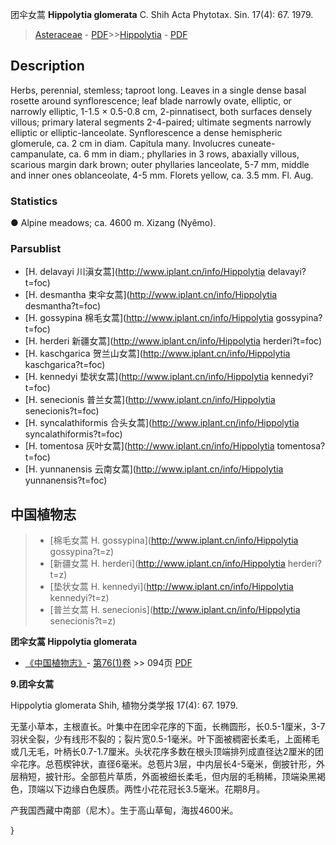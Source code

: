 团伞女蒿 **Hippolytia glomerata** C. Shih Acta Phytotax. Sin. 17(4): 67. 1979.

> [Asteraceae](http://www.iplant.cn/info/Asteraceae?t=foc) - [PDF](http://www.iplant.cn/foc/pdf/Asteraceae.pdf)>>[Hippolytia](http://www.iplant.cn/info/Hippolytia?t=foc) - [PDF](http://www.iplant.cn/foc/pdf/Hippolytia.pdf)

## Description

Herbs, perennial, stemless; taproot long. Leaves in a single dense basal rosette around synflorescence; leaf blade narrowly ovate, elliptic, or narrowly elliptic, 1-1.5 × 0.5-0.8 cm, 2-pinnatisect, both surfaces densely villous; primary lateral segments 2-4-paired; ultimate segments narrowly elliptic or elliptic-lanceolate. Synflorescence a dense hemispheric glomerule, ca. 2 cm in diam. Capitula many. Involucres cuneate-campanulate, ca. 6 mm in diam.; phyllaries in 3 rows, abaxially villous, scarious margin dark brown; outer phyllaries lanceolate, 5-7 mm, middle and inner ones oblanceolate, 4-5 mm. Florets yellow, ca. 3.5 mm. Fl. Aug.

### Statistics
● Alpine meadows; ca. 4600 m. Xizang (Nyêmo).

### Parsublist

* [H.  delavayi  川滇女蒿](http://www.iplant.cn/info/Hippolytia delavayi?t=foc)
* [H.  desmantha  束伞女蒿](http://www.iplant.cn/info/Hippolytia desmantha?t=foc)
* [H.  gossypina  棉毛女蒿](http://www.iplant.cn/info/Hippolytia gossypina?t=foc)
* [H.  herderi  新疆女蒿](http://www.iplant.cn/info/Hippolytia herderi?t=foc)
* [H.  kaschgarica  贺兰山女蒿](http://www.iplant.cn/info/Hippolytia kaschgarica?t=foc)
* [H.  kennedyi  垫状女蒿](http://www.iplant.cn/info/Hippolytia kennedyi?t=foc)
* [H.  senecionis  普兰女蒿](http://www.iplant.cn/info/Hippolytia senecionis?t=foc)
* [H.  syncalathiformis  合头女蒿](http://www.iplant.cn/info/Hippolytia syncalathiformis?t=foc)
* [H.  tomentosa  灰叶女蒿](http://www.iplant.cn/info/Hippolytia tomentosa?t=foc)
* [H.  yunnanensis  云南女蒿](http://www.iplant.cn/info/Hippolytia yunnanensis?t=foc)


## 中国植物志

> * [棉毛女蒿  H.  gossypina](http://www.iplant.cn/info/Hippolytia gossypina?t=z)
> * [新疆女蒿  H.  herderi](http://www.iplant.cn/info/Hippolytia herderi?t=z)
> * [垫状女蒿  H.  kennedyi](http://www.iplant.cn/info/Hippolytia kennedyi?t=z)
> * [普兰女蒿  H.  senecionis](http://www.iplant.cn/info/Hippolytia senecionis?t=z)


**团伞女蒿 Hippolytia glomerata**

* [《中国植物志》](http://www.iplant.cn/frps)- [第76(1)卷](http://www.iplant.cn/frps/vol/76(1)) >> 094页 [PDF](http://www.iplant.cn/frps/pdf/76(1)/094.PDF)


**9.团伞女蒿**

Hippolytia glomerata Shih, 植物分类学报 17(4): 67. 1979.

无茎小草本，主根直长。叶集中在团伞花序的下面，长椭圆形，长0.5-1厘米，3-7羽状全裂，少有线形不裂的；裂片宽0.5-1毫米。叶下面被稠密长柔毛，上面稀毛或几无毛，叶柄长0.7-1.7厘米。头状花序多数在根头顶端排列成直径达2厘米的团伞花序。总苞楔钟状，直径6毫米。总苞片3层，中内层长4-5毫米，倒披针形，外层稍短，披针形。全部苞片草质，外面被细长柔毛，但内层的毛稍稀，顶端染黑褐色，顶端以下边缘白色膜质。两性小花花冠长3.5毫米。花期8月。

产我国西藏中南部（尼木）。生于高山草甸，海拔4600米。

}